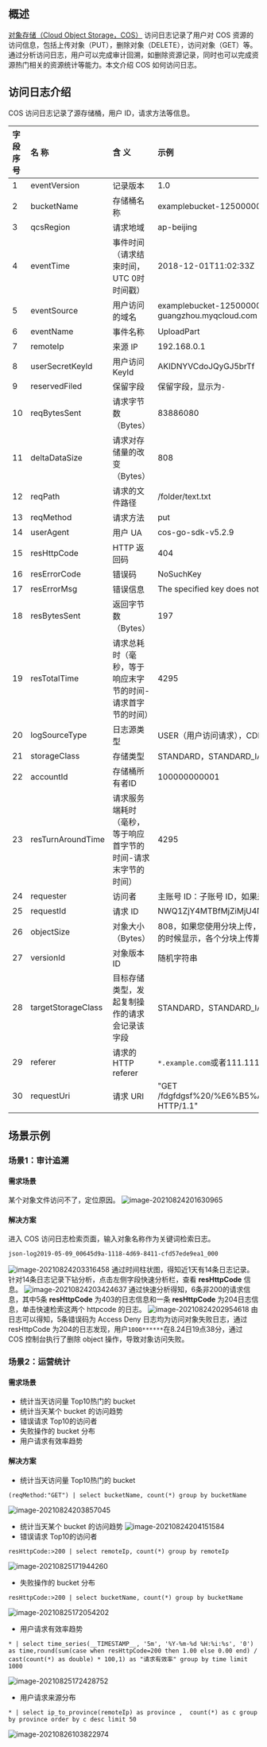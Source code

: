 ## 概述 

[对象存储（Cloud Object Storage，COS）](https://console.cloud.tencent.com/cos5) 访问日志记录了用户对 COS 资源的访问信息，包括上传对象（PUT），删除对象（DELETE），访问对象（GET）等。通过分析访问日志，用户可以完成审计回溯，如删除资源记录，同时也可以完成资源热门相关的资源统计等能力。本文介绍 COS 如何访问日志。

## 访问日志介绍

COS 访问日志记录了源存储桶，用户 ID，请求方法等信息。

| 字段序号 | 名 称              | 含 义                                                        | 示例                                                         |
| :------- | :----------------- | :----------------------------------------------------------- | :----------------------------------------------------------- |
| 1        | eventVersion       | 记录版本                                                     | 1.0                                                          |
| 2        | bucketName         | 存储桶名称                                                   | examplebucket-1250000000                                     |
| 3        | qcsRegion          | 请求地域                                                     | ap-beijing                                                   |
| 4        | eventTime          | 事件时间（请求结束时间，UTC 0时 时间戳）                     | 2018-12-01T11:02:33Z                                         |
| 5        | eventSource        | 用户访问的域名                                               | examplebucket-1250000000.cos.ap-guangzhou.myqcloud.com       |
| 6        | eventName          | 事件名称                                                     | UploadPart                                                   |
| 7        | remoteIp           | 来源 IP                                                      | 192.168.0.1                                                  |
| 8        | userSecretKeyId    | 用户访问 KeyId                                               | AKIDNYVCdoJQyGJ5brTf                                         |
| 9        | reservedFiled      | 保留字段                                                     | 保留字段，显示为`-`                                        |
| 10       | reqBytesSent       | 请求字节数（Bytes）                                          | 83886080                                                     |
| 11       | deltaDataSize      | 请求对存储量的改变（Bytes）                                  | 808                                                          |
| 12       | reqPath            | 请求的文件路径                                               | /folder/text.txt                                             |
| 13       | reqMethod          | 请求方法                                                     | put                                                          |
| 14       | userAgent          | 用户 UA                                                      | cos-go-sdk-v5.2.9                                            |
| 15       | resHttpCode        | HTTP 返回码                                                  | 404                                                          |
| 16       | resErrorCode       | 错误码                                                       | NoSuchKey                                                    |
| 17       | resErrorMsg        | 错误信息                                                     | The specified key does not exist.                            |
| 18       | resBytesSent       | 返回字节数（Bytes）                                          | 197                                                          |
| 19       | resTotalTime       | 请求总耗时（毫秒，等于响应末字节的时间-请求首字节的时间）    | 4295                                                         |
| 20       | logSourceType      | 日志源类型                                                   | USER（用户访问请求），CDN（CDN 回源请求）                    |
| 21       | storageClass       | 存储类型                                                     | STANDARD，STANDARD_IA，ARCHIVE                               |
| 22       | accountId          | 存储桶所有者ID                                               | 100000000001                                                 |
| 23       | resTurnAroundTime  | 请求服务端耗时（毫秒，等于响应首字节的时间-请求末字节的时间） | 4295                                                         |
| 24       | requester          | 访问者                                                       | 主账号 ID：子账号 ID，如果是匿名访问则显示`-`。              |
| 25       | requestId          | 请求 ID                                                      | NWQ1ZjY4MTBfMjZiMjU4NjRfOWI1N180NDBiYTY=                     |
| 26       | objectSize         | 对象大小（Bytes）                                            | 808，如果您使用分块上传，objectSize 字段只会在完成上传的时候显示，各个分块上传期间该字段显示`-` |
| 27       | versionId          | 对象版本 ID                                                  | 随机字符串                                                   |
| 28       | targetStorageClass | 目标存储类型，发起复制操作的请求会记录该字段                 | STANDARD，STANDARD_IA，ARCHIVE                               |
| 29       | referer            | 请求的 HTTP referer                                          | `*.example.com`或者111.111.111.1                             |
| 30       | requestUri         | 请求 URI                                                     | "GET /fdgfdgsf%20/%E6%B5%AE%E7%82%B9%E6%95%B0 HTTP/1.1"      |


## 场景示例

### 场景1：审计追溯

#### 需求场景

某个对象文件访问不了，定位原因。
![image-20210824201630965](https://main.qcloudimg.com/raw/27278487fb0dc287d8fd0c2893bea36a.png)

#### 解决方案

进入 COS 访问日志检索页面，输入对象名称作为关键词检索日志。
```
json-log2019-05-09_00645d9a-1118-4d69-8411-cfd57ede9ea1_000
```
![image-20210824203316458](https://main.qcloudimg.com/raw/23497a30f40395ade78356ede3d6e5aa.png)
通过时间柱状图，得知近1天有14条日志记录。针对14条日志记录下钻分析，点击左侧字段快速分析栏，查看 **resHttpCode** 信息。
![image-20210824203424637](https://main.qcloudimg.com/raw/a9aed31374180a80bb946a95b2bd62cd.jpg)
通过快速分析得知，6条非200的请求信息，其中5条 **resHttpCode** 为403的日志信息和一条 **resHttpCode** 为204日志信息，单击快速检索这两个 httpcode 的日志。
![image-20210824202954618](https://main.qcloudimg.com/raw/46fa533cbc164a9115e67d47996ea610.png)
由日志可以得知，5条错误码为 Access Deny 日志均为访问对象失败日志，通过 resHttpCode 为204的日志发现，用户`1000******`在8.24日19点38分，通过 COS 控制台执行了删除 object 操作，导致对象访问失败。

### 场景2：运营统计

#### 需求场景

- 统计当天访问量 Top10热门的 bucket
- 统计当天某个 bucket 的访问趋势
- 错误请求 Top10的访问者
- 失败操作的 bucket 分布
- 用户请求有效率趋势

#### 解决方案

- 统计当天访问量 Top10热门的 bucket
```
(reqMethod:"GET") | select bucketName, count(*) group by bucketName
```
![image-20210824203857045](https://main.qcloudimg.com/raw/1940741d830d1740d153aa8dd5846680.png)
- 统计当天某个 bucket 的访问趋势
![image-20210824204151584](https://main.qcloudimg.com/raw/25dd0853f46113b934339606950e7c9c.png)
- 错误请求 Top10的访问者
```
resHttpCode:>200 | select remoteIp, count(*) group by remoteIp
```
![image-20210825171944260](https://main.qcloudimg.com/raw/c52f013b47511bd348d4734b517bf7ab.png)
- 失败操作的 bucket 分布
```
resHttpCode:>200 | select bucketName, count(*) group by bucketName
```
![image-20210825172054202](https://main.qcloudimg.com/raw/6cd6315f2fd3eea0765cbfe242998e48.png)
- 用户请求有效率趋势
```
* | select time_series(__TIMESTAMP__, '5m', '%Y-%m-%d %H:%i:%s', '0')  as time,round(sum(case when resHttpCode=200 then 1.00 else 0.00 end) / cast(count(*) as double) * 100,1) as "请求有效率" group by time limit 1000
```
![image-20210825172428752](https://main.qcloudimg.com/raw/cf8d9b146e69e66b82dfd229e6f3bbe4.png)
- 用户请求来源分布
```
* | select ip_to_province(remoteIp) as province ,  count(*) as c group by province order by c desc limit 50
```
![image-20210826103822974](https://main.qcloudimg.com/raw/e5a25ac492765be8e41cfb8a9e938f95.png)



